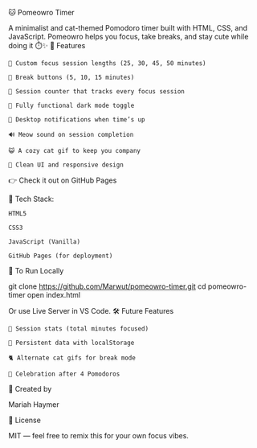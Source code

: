 🐱 Pomeowro Timer

A minimalist and cat-themed Pomodoro timer built with HTML, CSS, and JavaScript.
Pomeowro helps you focus, take breaks, and stay cute while doing it ⏱️✨
🔧 Features

    🐾 Custom focus session lengths (25, 30, 45, 50 minutes)

    🧃 Break buttons (5, 10, 15 minutes)

    🍅 Session counter that tracks every focus session

    🌙 Fully functional dark mode toggle

    🔔 Desktop notifications when time’s up

    🔊 Meow sound on session completion

    😺 A cozy cat gif to keep you company

    🎨 Clean UI and responsive design

👉 Check it out on GitHub Pages

📁 Tech Stack:

    HTML5

    CSS3

    JavaScript (Vanilla)

    GitHub Pages (for deployment)

🚀 To Run Locally

git clone https://github.com/Marwut/pomeowro-timer.git
cd pomeowro-timer
open index.html

Or use Live Server in VS Code.
🛠️ Future Features

    🧠 Session stats (total minutes focused)

    💾 Persistent data with localStorage

    🐈 Alternate cat gifs for break mode

    🎉 Celebration after 4 Pomodoros

🐾 Created by

Mariah Haymer

🤍 License

MIT — feel free to remix this for your own focus vibes.
